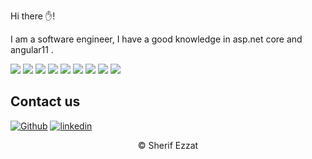 
Hi there ✋!  

I am a software engineer, I have a good knowledge in asp.net core and angular11 .


<p>
  <img src="https://img.shields.io/badge/HTML5-E34F26?style=for-the-badge&logo=html5&logoColor=white" />
  <img src="https://img.shields.io/badge/CSS3-1572B6?style=for-the-badge&logo=css3&logoColor=white" />
  <img src="https://img.shields.io/badge/bootstrap-5E5C5C?style=for-the-badge&logo=bootstrap&logoColor=563d7c" />

  <img src="https://img.shields.io/badge/JavaScript-323330?style=for-the-badge&logo=javascript&logoColor=F7DF1E" />
      <img src="https://img.shields.io/badge/angular-5E5C5C?style=for-the-badge&logo=angular&logoColor=a6120d" />

  <img src="https://img.shields.io/badge/C%23-239120?style=for-the-badge&logo=c-sharp&logoColor=white" />
  <img src="https://img.shields.io/badge/asp.net-239120?style=for-the-badge&logo=asp.net&logoColor=white" />
  <img src="https://img.shields.io/badge/C%23-239120?style=for-the-badge&logo=asp.net Core&logoColor=white" />
  <img src="https://img.shields.io/badge/json-5E5C5C?style=for-the-badge&logo=json&logoColor=fe5d43" />
</p>


## Contact us

[<img alt="Github" src="https://img.shields.io/badge/GitHub-%2312100E.svg?&style=for-the-badge&logo=Github&logoColor=white" />](https://github.com/SherifEldorf) [<img alt="linkedin" src="https://img.shields.io/badge/linkedin-%230077B5.svg?&style=for-the-badge&logo=linkedin&logoColor=white" />](https://www.linkedin.com/in/sherif-el-dorf-1a4789143/) 

<p align="center"> © Sherif Ezzat </p>

